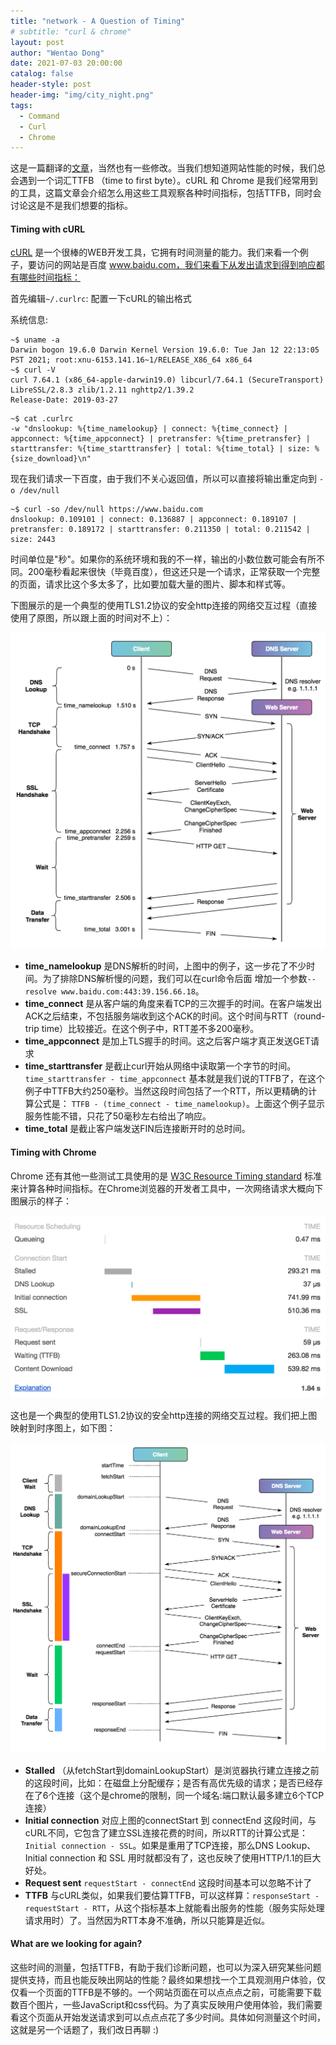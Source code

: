 ```yaml
---
title: "network - A Question of Timing"
# subtitle: "curl & chrome"
layout: post
author: "Wentao Dong"
date: 2021-07-03 20:00:00
catalog: false
header-style: post
header-img: "img/city_night.png"
tags:
  - Command 
  - Curl
  - Chrome
---
```


这是一篇翻译的[文章](https://blog.cloudflare.com/a-question-of-timing/)，当然也有一些修改。当我们想知道网站性能的时候，我们总会遇到一个词汇TTFB （time to first byte）。cURL 和 Chrome 是我们经常用到的工具，这篇文章会介绍怎么用这些工具观察各种时间指标，包括TTFB，同时会讨论这是不是我们想要的指标。

#### Timing with cURL

[cURL](https://curl.haxx.se/) 是一个很棒的WEB开发工具，它拥有时间测量的能力。我们来看一个例子，要访问的网站是百度 www.baidu.com，我们来看下从发出请求到得到响应都有哪些时间指标：

首先编辑`~/.curlrc`: 配置一下cURL的输出格式

系统信息:

```
~$ uname -a
Darwin bogon 19.6.0 Darwin Kernel Version 19.6.0: Tue Jan 12 22:13:05 PST 2021; root:xnu-6153.141.16~1/RELEASE_X86_64 x86_64
~$ curl -V
curl 7.64.1 (x86_64-apple-darwin19.0) libcurl/7.64.1 (SecureTransport) LibreSSL/2.8.3 zlib/1.2.11 nghttp2/1.39.2
Release-Date: 2019-03-27
```

```
~$ cat .curlrc
-w "dnslookup: %{time_namelookup} | connect: %{time_connect} | appconnect: %{time_appconnect} | pretransfer: %{time_pretransfer} | starttransfer: %{time_starttransfer} | total: %{time_total} | size: %{size_download}\n"
```

现在我们请求一下百度，由于我们不关心返回值，所以可以直接将输出重定向到 `-o /dev/null`

```
~$ curl -so /dev/null https://www.baidu.com
dnslookup: 0.109101 | connect: 0.136887 | appconnect: 0.189107 | pretransfer: 0.189172 | starttransfer: 0.211350 | total: 0.211542 | size: 2443
```

时间单位是"秒"。如果你的系统环境和我的不一样，输出的小数位数可能会有所不同。200毫秒看起来很快（毕竟百度），但这还只是一个请求，正常获取一个完整的页面，请求比这个多太多了，比如要加载大量的图片、脚本和样式等。

下图展示的是一个典型的使用TLS1.2协议的安全http连接的网络交互过程（直接使用了原图，所以跟上面的时间对不上）：

![curl-img](../../img/2021-07-03-network-timing/curl-img.png)

- **time_namelookup** 是DNS解析的时间，上图中的例子，这一步花了不少时间。为了排除DNS解析慢的问题，我们可以在curl命令后面 增加一个参数`--resolve www.baidu.com:443:39.156.66.18`。
- **time_connect** 是从客户端的角度来看TCP的三次握手的时间。在客户端发出ACK之后结束，不包括服务端收到这个ACK的时间。这个时间与RTT（round-trip time）比较接近。在这个例子中，RTT差不多200毫秒。
- **time_appconnect** 是加上TLS握手的时间。这之后客户端才真正发送GET请求
- **time_starttransfer** 是截止curl开始从网络中读取第一个字节的时间。`time_starttransfer - time_appconnect` 基本就是我们说的TTFB了，在这个例子中TTFB大约250毫秒。当然这段时间包括了一个RTT，所以更精确的计算公式是： `TTFB - (time_connect - time_namelookup)`。上面这个例子显示服务性能不错，只花了50毫秒左右给出了响应。
- **time_total** 是截止客户端发送FIN后连接断开时的总时间。

#### Timing with Chrome

Chrome 还有其他一些测试工具使用的是 [W3C Resource Timing standard](https://www.w3.org/TR/resource-timing/) 标准来计算各种时间指标。在Chrome浏览器的开发者工具中，一次网络请求大概向下图展示的样子：

![chrome-img-1](../../img/2021-07-03-network-timing/chrome-img-1.png)

这也是一个典型的使用TLS1.2协议的安全http连接的网络交互过程。我们把上图映射到时序图上，如下图：

![chrome-img-2](../../img/2021-07-03-network-timing/chrome-img-2.png)

- **Stalled** （从fetchStart到domainLookupStart）是浏览器执行建立连接之前的这段时间，比如：在磁盘上分配缓存；是否有高优先级的请求；是否已经存在了6个连接（这个是chrome的限制，同一个域名:端口默认最多建立6个TCP连接）
- **Initial connection** 对应上图的connectStart 到 connectEnd 这段时间，与cURL不同，它包含了建立SSL连接花费的时间，所以RTT的计算公式是：`Initial connection - SSL`。如果是重用了TCP连接，那么DNS Lookup、Initial connection 和 SSL 用时就都没有了，这也反映了使用HTTP/1.1的巨大好处。
- **Request sent** `requestStart - connectEnd` 这段时间基本可以忽略不计了
- **TTFB** 与cURL类似，如果我们要估算TTFB，可以这样算：`responseStart - requestStart - RTT`，从这个指标基本上就能看出服务的性能（服务实际处理请求用时）了。当然因为RTT本身不准确，所以只能算是近似。

#### What are we looking for again?

这些时间的测量，包括TTFB，有助于我们诊断问题，也可以为深入研究某些问题提供支持，而且也能反映出网站的性能？最终如果想找一个工具观测用户体验，仅仅看一个页面的TTFB是不够的。一个网站页面在可以点点点之前，可能需要下载数百个图片，一些JavaScript和css代码。为了真实反映用户使用体验，我们需要看这个页面从开始发送请求到可以点点点花了多少时间。具体如何测量这个时间，这就是另一个话题了，我们改日再聊 :)

